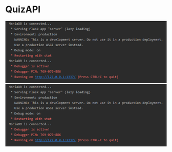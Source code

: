 # QuizAPI
![alt-text](Screenshot.PNG "Screenshot")
![alt text](https://raw.githubusercontent.com/PythonIsNotASnake/QuizAPI/master/Screenshot.PNG)
